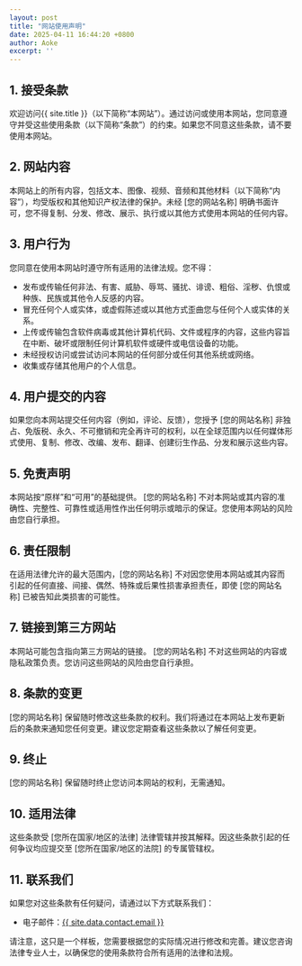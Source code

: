 ```yaml
---
layout: post
title: "网站使用声明"
date: 2025-04-11 16:44:20 +0800
author: Aoke
excerpt: ''
---
```

## 1. 接受条款

欢迎访问{{ site.title }}（以下简称“本网站”）。通过访问或使用本网站，您同意遵守并受这些使用条款（以下简称“条款”）的约束。如果您不同意这些条款，请不要使用本网站。

## 2. 网站内容

本网站上的所有内容，包括文本、图像、视频、音频和其他材料（以下简称“内容”），均受版权和其他知识产权法律的保护。未经 [您的网站名称] 明确书面许可，您不得复制、分发、修改、展示、执行或以其他方式使用本网站的任何内容。

## 3. 用户行为

您同意在使用本网站时遵守所有适用的法律法规。您不得：

* 发布或传输任何非法、有害、威胁、辱骂、骚扰、诽谤、粗俗、淫秽、仇恨或种族、民族或其他令人反感的内容。
* 冒充任何个人或实体，或虚假陈述或以其他方式歪曲您与任何个人或实体的关系。
* 上传或传输包含软件病毒或其他计算机代码、文件或程序的内容，这些内容旨在中断、破坏或限制任何计算机软件或硬件或电信设备的功能。
* 未经授权访问或尝试访问本网站的任何部分或任何其他系统或网络。
* 收集或存储其他用户的个人信息。

## 4. 用户提交的内容

如果您向本网站提交任何内容（例如，评论、反馈），您授予 [您的网站名称] 非独占、免版税、永久、不可撤销和完全再许可的权利，以在全球范围内以任何媒体形式使用、复制、修改、改编、发布、翻译、创建衍生作品、分发和展示这些内容。

## 5. 免责声明

本网站按“原样”和“可用”的基础提供。 [您的网站名称] 不对本网站或其内容的准确性、完整性、可靠性或适用性作出任何明示或暗示的保证。您使用本网站的风险由您自行承担。

## 6. 责任限制

在适用法律允许的最大范围内，[您的网站名称] 不对因您使用本网站或其内容而引起的任何直接、间接、偶然、特殊或后果性损害承担责任，即使 [您的网站名称] 已被告知此类损害的可能性。

## 7. 链接到第三方网站

本网站可能包含指向第三方网站的链接。 [您的网站名称] 不对这些网站的内容或隐私政策负责。您访问这些网站的风险由您自行承担。

## 8. 条款的变更

[您的网站名称] 保留随时修改这些条款的权利。我们将通过在本网站上发布更新后的条款来通知您任何变更。建议您定期查看这些条款以了解任何变更。

## 9. 终止

[您的网站名称] 保留随时终止您访问本网站的权利，无需通知。

## 10. 适用法律

这些条款受 [您所在国家/地区的法律] 法律管辖并按其解释。因这些条款引起的任何争议均应提交至 [您所在国家/地区的法院] 的专属管辖权。

## 11. 联系我们

如果您对这些条款有任何疑问，请通过以下方式联系我们：

* 电子邮件：<a href="mailto:{{ site.data.contact.email }}">{{ site.data.contact.email }}</a>

请注意，这只是一个样板，您需要根据您的实际情况进行修改和完善。建议您咨询法律专业人士，以确保您的使用条款符合所有适用的法律和法规。
